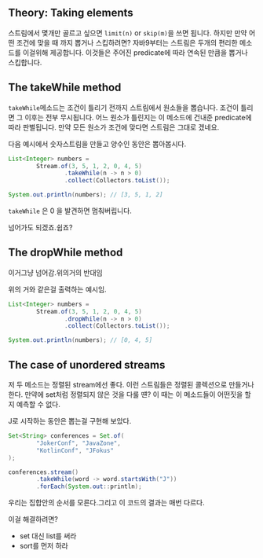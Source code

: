 ## Theory: Taking elements

스트림에서 몇개만 골르고 싶으면 `limit(n)` or `skip(m)`을 쓰면 됩니다. 하지만 만약 어떤 조건에 맞을 때 까지 뽑거나 스킵하려면? 자바9부터는 스트림은 두개의 편리한 메소드를 이걸위해 제공합니다. 이것들은 주어진 predicate에 따라 연속된 만큼을 뽑거나 스킵합니다.

## The takeWhile method

`takeWhile`메소드는 조건이 틀리기 전까지 스트림에서 원소들을 뽑습니다. 조건이 틀리면 그 이후는 전부 무시됩니다. 어느 원소가 틀린지는 이 메소드에 건내준 predicate에 따라 판별됩니다. 만약 모든 원소가 조건에 맞다면 스트림은 그대로 겠네요.

다음 예시에서 숫자스트림을 만들고 양수인 동안은 뽑아봅시다.

```java
List<Integer> numbers =
        Stream.of(3, 5, 1, 2, 0, 4, 5)
                .takeWhile(n -> n > 0)
                .collect(Collectors.toList());

System.out.println(numbers); // [3, 5, 1, 2]
```

 `takeWhile` 은 0 을 발견하면 멈춰버립니다.

넘어가도 되겠죠.쉽죠?

## The dropWhile method

이거그냥 넘어감.위의거의 반대임

위의 거와 같은걸 출력하는 예시임.

```java
List<Integer> numbers =
        Stream.of(3, 5, 1, 2, 0, 4, 5)
                .dropWhile(n -> n > 0)
                .collect(Collectors.toList());

System.out.println(numbers); // [0, 4, 5]
```

## The case of unordered streams

저 두 메소드는 정렬된 stream에선 좋다. 이런 스트림들은 정렬된 콜렉션으로 만들거나 한다. 만약에 set처럼 정렬되지 않은 것을 다룰 떈? 이 때는 이 메소드들이 어떤짓을 할지 예측할 수 없다.

J로 시작하는 동안은 뽑는걸 구현해 보았다.

```java
Set<String> conferences = Set.of(
        "JokerConf", "JavaZone",
        "KotlinConf", "JFokus"
);

conferences.stream()
        .takeWhile(word -> word.startsWith("J"))
        .forEach(System.out::println);
```

우리는 집합안의 순서를 모른다.그리고 이 코드의 결과는 매번 다르다.

이걸 해결하려면?

- set 대신 list를 써라
- sort를 먼저 하라